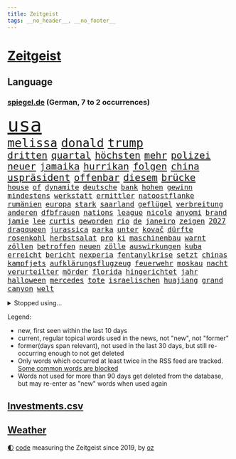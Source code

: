 ```yaml
---
title: Zeitgeist
tags: __no_header__, __no_footer__
---
```


# [Zeitgeist](https://oliz.io/zeitgeist/)

## Language

<h3><a href="https://www.spiegel.de" target="_blank">spiegel.de</a> (German, 7 to 2 occurrences)</h3>
<p style="font-family:monospace">
<span style="font-size:32pt"><a href="news_links.html#usa" class="current">usa</a></span>
<br>
<span style="font-size:20pt"><a href="news_links.html#melissa" class="current">melissa</a></span>
<span style="font-size:20pt"><a href="news_links.html#donald" class="current">donald</a></span>
<span style="font-size:20pt"><a href="news_links.html#trump" class="current">trump</a></span>
<br>
<span style="font-size:16pt"><a href="news_links.html#dritten" class="current">dritten</a></span>
<span style="font-size:16pt"><a href="news_links.html#quartal" class="current">quartal</a></span>
<span style="font-size:16pt"><a href="news_links.html#höchsten" class="current">höchsten</a></span>
<span style="font-size:16pt"><a href="news_links.html#mehr" class="current">mehr</a></span>
<span style="font-size:16pt"><a href="news_links.html#polizei" class="current">polizei</a></span>
<span style="font-size:16pt"><a href="news_links.html#neuer" class="current">neuer</a></span>
<span style="font-size:16pt"><a href="news_links.html#jamaika" class="current">jamaika</a></span>
<span style="font-size:16pt"><a href="news_links.html#hurrikan" class="new">hurrikan</a></span>
<span style="font-size:16pt"><a href="news_links.html#folgen" class="current">folgen</a></span>
<span style="font-size:16pt"><a href="news_links.html#china" class="current">china</a></span>
<span style="font-size:16pt"><a href="news_links.html#uspräsident" class="current">uspräsident</a></span>
<span style="font-size:16pt"><a href="news_links.html#offenbar" class="current">offenbar</a></span>
<span style="font-size:16pt"><a href="news_links.html#diesem" class="current">diesem</a></span>
<span style="font-size:16pt"><a href="news_links.html#brücke" class="current">brücke</a></span>
<br>
<span style="font-size:12pt"><a href="news_links.html#house" class="current">house</a></span>
<span style="font-size:12pt"><a href="news_links.html#of" class="current">of</a></span>
<span style="font-size:12pt"><a href="news_links.html#dynamite" class="current">dynamite</a></span>
<span style="font-size:12pt"><a href="news_links.html#deutsche" class="current">deutsche</a></span>
<span style="font-size:12pt"><a href="news_links.html#bank" class="current">bank</a></span>
<span style="font-size:12pt"><a href="news_links.html#hohen" class="current">hohen</a></span>
<span style="font-size:12pt"><a href="news_links.html#gewinn" class="current">gewinn</a></span>
<span style="font-size:12pt"><a href="news_links.html#mindestens" class="current">mindestens</a></span>
<span style="font-size:12pt"><a href="news_links.html#werkstatt" class="new">werkstatt</a></span>
<span style="font-size:12pt"><a href="news_links.html#ermittler" class="current">ermittler</a></span>
<span style="font-size:12pt"><a href="news_links.html#natoostflanke" class="current">natoostflanke</a></span>
<span style="font-size:12pt"><a href="news_links.html#rumänien" class="current">rumänien</a></span>
<span style="font-size:12pt"><a href="news_links.html#europa" class="current">europa</a></span>
<span style="font-size:12pt"><a href="news_links.html#stark" class="current">stark</a></span>
<span style="font-size:12pt"><a href="news_links.html#saarland" class="current">saarland</a></span>
<span style="font-size:12pt"><a href="news_links.html#geflügel" class="new">geflügel</a></span>
<span style="font-size:12pt"><a href="news_links.html#verbreitung" class="current">verbreitung</a></span>
<span style="font-size:12pt"><a href="news_links.html#anderen" class="current">anderen</a></span>
<span style="font-size:12pt"><a href="news_links.html#dfbfrauen" class="current">dfbfrauen</a></span>
<span style="font-size:12pt"><a href="news_links.html#nations" class="new">nations</a></span>
<span style="font-size:12pt"><a href="news_links.html#league" class="current">league</a></span>
<span style="font-size:12pt"><a href="news_links.html#nicole" class="current">nicole</a></span>
<span style="font-size:12pt"><a href="news_links.html#anyomi" class="new">anyomi</a></span>
<span style="font-size:12pt"><a href="news_links.html#brand" class="current">brand</a></span>
<span style="font-size:12pt"><a href="news_links.html#jamie" class="current">jamie</a></span>
<span style="font-size:12pt"><a href="news_links.html#lee" class="current">lee</a></span>
<span style="font-size:12pt"><a href="news_links.html#curtis" class="current">curtis</a></span>
<span style="font-size:12pt"><a href="news_links.html#geworden" class="current">geworden</a></span>
<span style="font-size:12pt"><a href="news_links.html#rio" class="new">rio</a></span>
<span style="font-size:12pt"><a href="news_links.html#de" class="current">de</a></span>
<span style="font-size:12pt"><a href="news_links.html#janeiro" class="new">janeiro</a></span>
<span style="font-size:12pt"><a href="news_links.html#zeigen" class="current">zeigen</a></span>
<span style="font-size:12pt"><a href="news_links.html#2027" class="current">2027</a></span>
<span style="font-size:12pt"><a href="news_links.html#dragqueen" class="new">dragqueen</a></span>
<span style="font-size:12pt"><a href="news_links.html#jurassica" class="new">jurassica</a></span>
<span style="font-size:12pt"><a href="news_links.html#parka" class="new">parka</a></span>
<span style="font-size:12pt"><a href="news_links.html#unter" class="current">unter</a></span>
<span style="font-size:12pt"><a href="news_links.html#kovač" class="current">kovač</a></span>
<span style="font-size:12pt"><a href="news_links.html#dürfte" class="current">dürfte</a></span>
<span style="font-size:12pt"><a href="news_links.html#rosenkohl" class="new">rosenkohl</a></span>
<span style="font-size:12pt"><a href="news_links.html#herbstsalat" class="new">herbstsalat</a></span>
<span style="font-size:12pt"><a href="news_links.html#pro" class="current">pro</a></span>
<span style="font-size:12pt"><a href="news_links.html#ki" class="current">ki</a></span>
<span style="font-size:12pt"><a href="news_links.html#maschinenbau" class="current">maschinenbau</a></span>
<span style="font-size:12pt"><a href="news_links.html#warnt" class="current">warnt</a></span>
<span style="font-size:12pt"><a href="news_links.html#zöllen" class="current">zöllen</a></span>
<span style="font-size:12pt"><a href="news_links.html#betroffen" class="current">betroffen</a></span>
<span style="font-size:12pt"><a href="news_links.html#neuen" class="current">neuen</a></span>
<span style="font-size:12pt"><a href="news_links.html#zölle" class="current">zölle</a></span>
<span style="font-size:12pt"><a href="news_links.html#auswirkungen" class="current">auswirkungen</a></span>
<span style="font-size:12pt"><a href="news_links.html#kuba" class="new">kuba</a></span>
<span style="font-size:12pt"><a href="news_links.html#erreicht" class="current">erreicht</a></span>
<span style="font-size:12pt"><a href="news_links.html#bericht" class="current">bericht</a></span>
<span style="font-size:12pt"><a href="news_links.html#nexperia" class="current">nexperia</a></span>
<span style="font-size:12pt"><a href="news_links.html#fentanylkrise" class="new">fentanylkrise</a></span>
<span style="font-size:12pt"><a href="news_links.html#setzt" class="current">setzt</a></span>
<span style="font-size:12pt"><a href="news_links.html#chinas" class="current">chinas</a></span>
<span style="font-size:12pt"><a href="news_links.html#kampfjets" class="current">kampfjets</a></span>
<span style="font-size:12pt"><a href="news_links.html#aufklärungsflugzeug" class="current">aufklärungsflugzeug</a></span>
<span style="font-size:12pt"><a href="news_links.html#feuerwehr" class="current">feuerwehr</a></span>
<span style="font-size:12pt"><a href="news_links.html#moskau" class="current">moskau</a></span>
<span style="font-size:12pt"><a href="news_links.html#nacht" class="current">nacht</a></span>
<span style="font-size:12pt"><a href="news_links.html#verurteilter" class="current">verurteilter</a></span>
<span style="font-size:12pt"><a href="news_links.html#mörder" class="current">mörder</a></span>
<span style="font-size:12pt"><a href="news_links.html#florida" class="current">florida</a></span>
<span style="font-size:12pt"><a href="news_links.html#hingerichtet" class="current">hingerichtet</a></span>
<span style="font-size:12pt"><a href="news_links.html#jahr" class="current">jahr</a></span>
<span style="font-size:12pt"><a href="news_links.html#halloween" class="current">halloween</a></span>
<span style="font-size:12pt"><a href="news_links.html#mercedes" class="current">mercedes</a></span>
<span style="font-size:12pt"><a href="news_links.html#tote" class="current">tote</a></span>
<span style="font-size:12pt"><a href="news_links.html#israelischen" class="current">israelischen</a></span>
<span style="font-size:12pt"><a href="news_links.html#huajiang" class="current">huajiang</a></span>
<span style="font-size:12pt"><a href="news_links.html#grand" class="current">grand</a></span>
<span style="font-size:12pt"><a href="news_links.html#canyon" class="current">canyon</a></span>
<span style="font-size:12pt"><a href="news_links.html#welt" class="current">welt</a></span>
</p>
<details>
<summary>Stopped using...</summary>
<p class="former" style="font-size:12pt">
wechsel(1834) einzelne(1833) süden(1833) arsenal(1832) gefährlichen(1832) gerüchte(1832) polizist(1832) verhältnis(1832) befürchtet(1831) beispiel(1830) bundesländer(1830) gesunken(1830) strafen(1830) rückschlag(1829) verhaftet(1829) halle(1828) material(1828) nationen(1828) besetzt(1827) führende(1827) gehalten(1827) nürnberg(1827) rheinlandpfalz(1827) sicherheitsbehörden(1827) superstar(1827) vergeblich(1827) abend(1826) geliefert(1826) jüngste(1826) nominiert(1826) philippinen(1826) autobahn(1825) flüchtlinge(1825) greifen(1825) persönliche(1825) termin(1825) verschwunden(1825) 300(1824) spott(1824) teilnehmen(1824) zurzeit(1824) 33(1823) altes(1823) dementiert(1823) drastisch(1823) dreimal(1823) kanzleramt(1822) löste(1822) mario(1822) trennen(1822) veranstalter(1822) endgültig(1821) massive(1821) verbindet(1821) 31(1820) allianz(1820) fdp(1820) annalena(1819) athleten(1819) baerbock(1819) vorjahr(1819) null(1818) nutzte(1817) aufgehoben(1816) belegen(1814) möglichst(1814) affäre(1813) konkrete(1812) behalten(1809) einschränkungen(1809) globale(1808) herz(1808) schrecken(1805) sichert(1805) garten(1804) katholischen(1804) gelandet(1803) holte(1798) hafen(1797) produziert(1795) hilfen(1794) thüringer(1793) einkommen(1792) solchen(1792) schützt(1789) foto(1784) staatlichen(1784) ausgetragen(1777) einblicke(1776) rache(1767) sammeln(1765) einfache(1755) berichtete(1735) carlos(1680) konservative(1670) strecken(1669) interessen(1634) militärische(1625) 38(1600) ohnehin(1564) kuriose(1524) mike(1494) investiert(1492) gehälter(1487) außenministerin(1438) luftwaffe(1432) unserem(1416) schloss(1405) emotionalen(1349) heiß(1265) schlamm(1256) verhängnis(1252) lob(1221) sexuell(1221) trans(1198) verzeichnet(1192) erdbeben(1191) weitergehen(1183) legal(1181) revolution(1175) durchs(1156) schickte(1138) fliegt(1112) versehen(1098) rückstand(1088) außenpolitik(1077) redet(1061) deutschlandticket(1044) steigern(1039) flogen(1037) überschritten(1024) heimische(1017) wand(1001) demonstriert(1000) zwingt(998) liebt(994) verdächtigt(994) alcaraz(988) islamistischen(985) schöner(980) uefa(974) loswerden(967) vereinten(954) zogen(953) laden(942) errichten(933) heimlich(926) hauptrolle(925) wohnen(925) nachts(902) fühlte(893) arabischen(890) vergeltung(889) auswirken(881) schlagabtausch(871) herkunft(859) schuldenbremse(845) stellvertretende(845) basis(844) rechtsextremer(844) obersten(841) auswahl(837) erderwärmung(822) stockt(821) nahostkonflikt(819) service(807) bewaffnete(806) wmtitel(806) nächster(801) dich(795) dauerte(788) chancenlos(784) verkehrsunfall(782) tisch(771) schwachen(770) besserung(759) comedian(751) belästigt(749) ausbruch(748) hinterlässt(737) tatverdächtiger(737) attentat(719) damaskus(717) 1990(716) schmerzen(715) reagierten(714) via(709) bereiten(708) bsw(697) beschuldigte(693) ruanda(685) bedrängnis(668) erinnerung(666) größe(660) zeitalter(655) huthimiliz(650) huthis(645) gleichberechtigung(641) wettkampf(632) sächsische(631) verwehrt(627) spiegelredakteur(625) rundfunk(619) gerieten(591) wütet(591) rasch(589) wirtschaftskrise(587) stewart(585) möglichkeit(584) superstars(584) fotografiert(582) kreativ(581) höchstwert(576) gleiche(575) vertritt(575) marihuana(571) boss(564) spielten(559) mögliches(553) elefanten(549) denkbar(546) ursachen(546) brände(540) akteure(538) flut(529) jessica(527) rechtsstreit(522) gewachsen(516) besitzt(514) perfekt(513) gemessen(504) feinde(494) ereignisse(492) laufbahn(487) urteile(482) vielfalt(481) 24jähriger(477) bürgerinnen(474) strategien(474) wachsende(473) gleichen(471) kontinent(471) meiner(468) telefon(456) entsprechenden(453) anruf(451) erschüttern(451) merkt(448) bundesnetzagentur(442) ahmed(436) zögern(434) jemen(426) nächstes(425) scheiterten(424) kriege(423) todesfälle(423) punktet(419) besetzen(417) unabhängigkeit(414) plattformen(411) 2011(410) fläche(406) parallelen(405) abgesetzt(402) biografie(402) gewandt(400) ratlos(400) parteifreund(398) baku(395) gelangen(393) anzahl(392) einzelnen(392) tiefer(391) dreieinhalb(388) ehre(385) zeitung(384) jordanien(380) spiegelrecherchen(379) morgens(377) söhne(377) psg(376) unterschiedliche(374) königreich(372) ausgeliefert(363) brett(361) harmlos(359) option(357) amtsantritt(356) ukrainepolitik(356) gebäuden(355) größeres(355) erik(352) bundesrat(350) ausgegeben(342) hauptdarsteller(342) schwärmt(342) unterschiedlichen(341) selbstbewusst(340) beliebter(339) heutige(339) kliniken(339) pyrotechnik(339) exchef(336) kongress(331) gefängnisstrafe(327) altkanzler(326) gavin(326) runden(326) schuh(325) kürzen(323) beliebte(321) suspendiert(320) delegation(317) therapeuten(315) ministerien(312) versus(312) begehrt(311) grundsatz(308) mobilität(301) spurensuche(301) vereinigte(301) bezieht(300) verzicht(300) abschaffung(297) morddrohungen(297) absolut(294) bußgelder(294) spotify(293) bauern(292) zündet(292) übergangsregierung(292) absetzung(291) freigegeben(291) interessieren(291) adolf(289) dreh(289) bot(288) bip(287) erwartete(287) verwirrung(287) pfarrer(286) alsharaa(282) vereinbart(282) winzige(282) vorbereitung(281) empfehlen(280) kauflaune(280) verlängern(277) freiwilligen(276) johanna(272) slowene(272) bangkok(269) flugzeugabsturz(269) waldbrände(269) ruder(268) teslachefs(266) trauerfeier(265) uran(265) atomkraftwerk(264) menschengruppe(263) drücken(262) heidelberg(262) firewall(259) unschuldig(258) aufbau(257) manuela(257) rosa(257) posts(254) gift(253) newsom(253) unterrichtet(252) spannung(251) großartigen(250) agentur(249) entdeckung(249) gerückt(249) patricia(249) wirtschaftlich(248) chemnitz(247) gedenkfeier(247) gelaufen(246) ausschließen(243) pressefreiheit(242) auszuschließen(241) schranken(241) schärfer(241) transparenz(241) barcelonas(239) kanzleramtschef(237) oper(237) liveanalyse(236) hang(235) wimbledon(233) intendant(231) zimmermann(231) entführung(230) griechischen(229) #metoo(228) landesweit(226) parteifreunde(226) unterscheiden(226) moderner(225) monaco(223) onlinehändler(221) salzburg(219) river(218) rückzieher(217) erschaffen(216) flüssigkeit(215) pascal(215) zweifelhafte(214) hendrik(213) verdammt(212) zecken(212) cent(211) stemmen(210) freigang(209) beteiligte(208) wiederaufnahme(208) wüst(207) stach(206) stromausfall(206) galatasaray(205) schwesig(204) 13000(203) mancher(203) drohnenattacke(200) etat(200) kürzer(200) heimatschutzministerin(199) himmelskörper(199) tusk(199) flügen(198) gefüllt(197) anzüge(196) erzeugen(196) gekippt(196) gott(196) stützpunkte(196) indes(193) kalender(193) unangenehm(192) autozulieferer(190) abschnitt(189) anerkannt(189) begriffe(189) disney(189) verabschiedete(189) abermals(188) anpassung(187) memoiren(186) monatelangen(186) alexandria(183) taiwans(183) fahrräder(182) ndr(182) ansagen(181) stich(181) wälder(181) enormen(180) harvard(180) aufreger(179) ermahnt(179) fernverkehr(179) erika(178) lichtjahre(178) psychologische(178) schwäbischen(178) erfindet(177) fossilen(177) komplette(176) ultrarechte(176) özel(176) bremse(175) prognose(175) trockenheit(175) hitzewellen(174) carrie(173) hoffmann(173) mischen(173) netze(173) brannten(172) flossen(172) gewissheit(171) sprengt(169) rädern(168) umgehend(168) özgür(168) aufnahme(167) inspiriert(167) bistum(166) unruhen(166) 110(164) entfremdet(164) regenfällen(164) arm(163) hobby(163) thorsten(163) großmutter(162) hackerangriff(162) laute(162) lebewesen(162) telegram(160) unionspolitiker(160) algerien(159) arten(159) lästig(159) scharfen(159) lokal(157) schränkt(157) handelsabkommen(155) kremlsprecher(155) label(155) nordkoreas(155) telefonate(155) wednesday(155) aß(154) genozid(154) gestiegenen(153) religion(153) unbeliebt(153) aggressiver(152) kippt(152) usjustizministerium(152) blackout(151) carey(151) hai(151) hinterfragt(151) mariah(151) nordamerika(151) summer(151) außergewöhnlichen(150) fremden(150) packt(150) routen(150) erweist(149) verletzen(149) hatz(148) lola(148) mahmoud(148) saporischschja(148) türmen(148) schutzmaßnahmen(147) einstufung(146) hektar(146) ansturm(145) irgendwie(145) spdkandidatin(145) theorien(145) ankündigung(144) renten(144) sommerpause(144) weiblicher(142) 103(141) norddeutschland(141) oppositionsführer(141) schlangen(141) rückläufig(140) wanderung(140) ältesten(140) historikerin(139) promis(139) teamchef(139) vorgaben(139) ansage(138) exkanzler(138) kampfjet(138) kampfflugzeuge(137) passierte(137) reichsbürger(137) schwerdtner(137) 300000(136) spionageverdacht(136) chefsache(135) mieter(135) regionalverkehr(135) miene(134) zeitfahren(134) gewalttätigen(133) öffentlichrechtliche(133) fraglich(132) landschaft(132) prominenz(132) syriens(132) variante(132) vergessene(131) cover(130) 140(129) exklusiven(128) madonna(128) registriert(128) verzweifeln(128) bedrohungslage(127) iranischer(127) unterbrechen(127) zwecke(127) timo(126) bahnverkehr(125) ermordung(125) gegessen(125) kontrahenten(124) ausbrechen(123) eingeklemmt(123) längeren(122) stau(122) befürworten(121) präsenz(121) verschüttet(121) koblenz(120) rückruf(120) schwingt(120) vermittlung(120) harvarduniversität(119) weltbühne(119) eröffnete(118) hellt(118) objekt(118) spezielles(118) stadien(118) volksfest(118) brettspiele(117) mietpreisbremse(117) verbrauchern(117) autofahrerin(116) demokrat(115) grundrechte(115) ökosystem(115) abwehr(114) blatten(114) championsleaguesieger(114) betroffener(113) iaea(113) transfers(113) bergsturz(112) scharmützel(112) stürmt(112) trainers(112) absichern(111) ausgibt(111) eruption(111) gelöscht(111) videospiel(111) camping(110) bestimmen(108) lilly(107) kontroverse(106) magabewegung(105) neffe(105) altersgrenze(104) altersgrenzen(104) fäuste(104) amoklauf(103) ferieninsel(103) luca(103) beordert(102) daily(102) harz(102) neunjährigen(102) sachbuch(102) trinkt(102) ressort(101) sergio(100) militärhilfe(99) niederschläge(99) verwandt(99) bewahren(97) dürren(97) oberleitung(97) ruffalo(97) lehmann(96) hetze(95) horror(94) santorini(94) angereichertes(92) geschäftsfrau(92) grenzübergang(92) nonnen(92) vorbildlich(92) überaus(92) musikalisch(91) niger(91) chefarzt(90) diva(90) gremium(90) kloster(90) linkenchefin(90) popkultur(90) staatsangehörige(90) zuwanderern(90) buenos(89) einwandern(89) globus(89) look(89) matthäus(89) nachzahlungen(89) grandiose(88) militärkolonnen(88) aitana(87) bonmatí(87) exfußballstar(87) gibt’s(87) weltmeere(87) gedanke(86) gmbh(86) tropische(86) abgestellte(85) bob(85) freihandelsabkommen(85) homo(85) knien(85) leuten(85) michelin(85) sapiens(85) drogenbanden(84) freiburger(84) gedenkstätte(84) invasive(84) lärmbelästigung(84) matthew(84) steuerte(84) verknüpft(84) haushaltsplan(83) einsätze(82) erlässt(82) gewalttäter(82) populistische(82) windböen(82) österreicherin(82) bibliotheken(81) einzel(81) nils(81) beth(80) mr(80) faktor(79) südküste(79) vorräte(79) nordwesten(78) prostituierten(78) schwermütig(78) usmoderator(78) verfassungsrichter(78) vorgeht(78) bewohnt(77) blaue(77) erkenne(77) generaldebatte(77) haushaltsdebatte(77) komplex(77) sondersitzung(77) virus(77) aufsichtsgremium(76) profifußballer(76) zollhammer(76) erstem(75) kontaktierte(75) pegel(75) verrat(75) weltranglistenerste(75) brisant(74) ertränkt(74) evenepoel(74) kretschmer(74) remco(74) zulassung(74) 2036(73) arbeitnehmern(73) gelbe(73) neubau(73) praxen(73) richterkandidaten(73) sexualstraftäters(73) schaltete(72) schätzen(72) urlaubern(72) abgestürzten(71) darknet(71) dumitru(71) entwischte(71) epsteinakten(71) gedauert(71) grausam(71) gunn(71) hektik(71) megaprojekt(71) merke(71) nachbauen(71) superman(71) ähnlicher(71) antiisraelischer(70) date(70) ereignissen(70) forschungsstation(70) moulin(70) reinhardt(70) rouge(70) 8000(69) angucken(69) flugzeugcrash(69) herausgefunden(69) margaret(69) thatcher(69) triumphierte(69) vermittelte(69) wuchs(69) enthüllen(68) lutz(68) saftige(68) strahlkraft(68) verpuffen(68) weggesperrt(68) 73jährige(67) brandt(67) late(67) schlesinger(67) spatenstich(67) ultrarechten(67) 95(66) anfängt(66) eindringlinge(66) emil(66) livesendung(66) sharaa(66) achteinhalb(65) förster(65) gewidmet(65) halbjahr(65) lacher(65) rivalin(65) taifun(65) tropensturm(65) unerwünschten(65) verkürzt(65) schließung(64) spektakulärer(64) strategischen(64) titanic(64) baumgart(63) gebremst(63) humorvoll(63) niemandsland(63) palästinenserstaates(63) raumfahrtbehörde(63) rohstoffe(63) anhalten(62) einbürgerungen(62) lateinische(62) massenanfall(62) strike(62) fußballweltmeister(61) putinfreund(61) athletinnen(60) briefe(60) professionellen(60) überqueren(60) ankündigungen(59) glass(59) peichl(59) theorie(59) unfallort(59) nutzern(58) thailands(58) tragik(58) bookingcom(57) entlud(57) extremsportler(57) kugelbomben(57) peskow(57) rang(57) silvester(57) witzfigur(57) 35jährige(56) ausgleichen(56) drogenbande(56) erwischen(56) fantasiert(56) gewürdigt(56) häufigsten(56) krankhaften(56) römische(56) techkonzern(56) umständlich(56) angelaufen(55) cherson(55) ramadan(55) ständiger(55) aires(54) dortige(54) exstaatschef(54) geförderten(54) längste(54) verbrennen(54) wahrheiten(54) zurückgeholt(54) einladen(53) enkelin(53) gequält(53) kontrollierte(53) kostete(53) liebespaare(53) schwieriges(53) aalborg(52) andererseits(52) militärstützpunkt(52) spende(52) existiert(51) gesamtwertung(51) kigenerierten(51) maike(51) nationalpark(51) parteilose(51) rocksänger(51) schlimmste(51) steinschlag(51) vorleistung(51) werbefotos(51) bewegungen(50) haltbar(50) heimlichen(50) kratzer(50) netzbetreiber(50) palästinas(50) wohnort(50) abhalten(49) butter(49) gebiete(49) kinoleinwand(49) leichtathletikwm(49) mitgerissen(49) schönheitsideale(49) stattfand(49) welthandel(49) astronauten(48) aufgezeichnet(48) einzusetzen(48) konzernspitze(48) kugelstoßen(48) kulisse(48) ludwigsburg(48) ogunleye(48) schulweg(48) yemisi(48) kommunalwahlen(47) leidenschaftlich(47) längerem(47) rechtsextremem(47) sotschi(47) ausstellungen(46) geleistet(46) sparmaßnahme(46) abschottung(45) anwesenden(45) drogenpolitik(45) erhitzen(45) flugobjekte(45) meeresforscher(45) regierungsvertreter(45) todesfolge(45) usbericht(45) abgewinnen(44) autorennen(44) erschütterungen(44) gender(44) aufeinandertreffen(43) ausgewählte(43) dient(43) leonie(43) schöne(43) unosicherheitsrat(43) vergiftetes(43) ausgang(42) behindert(42) bewältigt(42) bravo(42) crasht(42) einsteigen(42) jederzeit(42) lastenrad(42) mo(42) zusehen(42) blutgefäße(41) fossilien(41) jugendsprache(41) kulturkämpfer(41) ruhs(41) time(41) wasserwerfer(41) wörter(41) weile(40) digitalisieren(39) geschäftstüchtige(39) kombiniert(39) militärmanöver(39) oberbürgermeisterwahl(39) reservisten(39) schmücken(39) witwe(39) rooney(38) strauchelt(38) sklaverei(37) wundert(37) zod(37) 29jährige(36) angelina(36) exnationalspieler(36) hausfrau(36) jolie(36) vorkommen(36) zweijähriger(36) achtlos(35) catcalling(35) entsorgen(35) kurzurlaub(35) nachtleben(35) poltert(35) repertoire(35) statisten(35) venezuelas(35) wirkungslos(35) ägyptens(35) einfangen(34) herzustellen(34) moskauer(34) scherzt(34) sogenanntes(34) sozialdemokrat(34) störten(34) angemessene(33) bosnien(33) dodik(33) einkauf(33) eröffneten(33) milorad(33) normalen(33) beschwichtigt(32) figürchen(32) frischen(32) identifizieren(32) innenpolitisch(32) komiker(32) kunstwerke(32) samuel(32) scheiß(32) toniebox(32) unoexperten(32) wacht(32) gina(31) israelpremier(31) landesverteidigung(31) lückenkemper(31) newcastle(31) rtlshow(31) spanienrundfahrt(31) tech(31) alltägliche(30) angedeutet(30) commerzbank(30) exportüberschuss(30) ifogeschäftsklimaindex(30) kinos(30) kulturzentrum(30) schauspielstar(30) staatssekretär(30) unicredit(30) eugen(29) gewaltiger(29) kredit(29) krokodile(29) motivierte(29) zentren(29) beiträgt(28) ernsthaft(28) knotenpunkt(28) lud(28) spendenaufruf(28) strafbar(28) arizona(27) finanzgeschäften(27) fünfzigerjahre(27) geburtstagsfeier(27) seth(27) spieltag(27) betrugsmaschen(26) chefredakteur(26) email(26) entgeht(26) pferden(26) potenziellen(26) potsdamer(26) rihanna(26) sanaa(26) spieltagen(26) 1993(25) ausgenutzt(25) brutalen(25) crime(25) dicken(25) hensel(25) indian(25) paares(25) techfirmen(25) unbeliebter(25) doppelte(24) entführte(24) hausarzt(24) melbourne(24) oregon(24) anschluss(23) aufgeheizt(23) benachteiligt(23) floyd(23) fußballnationalspieler(23) karim(23) koalitionsstreit(23) promi(23) geschmäht(22) gpsstörungen(22) schlechthin(22) bezüglich(21) brillierte(21) dachau(21) filderstadt(21) hoffenheim(21) jaguar(21) kirmes(21) kriegsminister(21) laster(21) rover(21) stromnetz(21) supermärkten(21) verbale(21) 02(20) halfen(20) martialisch(20) unovollversammlung(20) betrachtet(19) doha(19) fluggäste(19) fossiler(19) hamasführer(19) metier(19) nrwministerpräsident(19) 2012(18) ableger(18) anzuschnallen(18) einstufen(18) forschungsinstitute(18) luftraums(18) pünktlich(18) quinn(18) schwachem(18) talkshow(18) gekracht(17) pension(17) abwasser(16) detroit(16) nikola(16) standstreifen(16) usstadt(16) wayne(16) bestand(15) dirigent(15) eineinhalb(15) engel(15) feiertagen(15) koffern(15) krankheitserreger(15) mahlzeit(15) nachbarin(15) stallorder(15) verwahrt(15) wohlsten(15) anhaltenden(14) formel1qualifying(14) geschichtenerzähler(14) guterres(14) heidenheim(14) innensenator(14) slowenien(14) astronautinnen(13) chp(13) daviscupkapitän(13) dopingspielen(13) dänemarks(13) eigenschaften(13) irritierenden(13) laufstegen(13) tolerant(13) vorgehens(13) demut(12) gelegt(12) kniefall(12) polizeikontrolle(12) sportverbände(12) zusammengestellt(12) 210(11) anlauf(11) eingefroren(11) petra(11) terminal(11) unogeneralsekretär(11) usbotschafter(11) videokameras(11)
</p>
</details>
<p>Legend:
<ul>
<li><span class="new">new</span>, first seen within the last 10 days</li>
<li><span class="current">current</span>, regular topical words used in the news, not "new", not "former"</li>
<li><span class="former">former(days span relevant)</span>, not used in the last 30 days, but still re-occurring enough to not get deleted</li>
<li>Only words which occurred at least twice in the RSS feed are tracked. <a href="language/filters.py">Some common words are blocked</a></li>
<li>Words not used for more than 90 days get deleted from the database, but may re-enter as "new" words when used again</li>
</ul>
</p>

## [Investments](investments.html)[.csv](investments.csv)

## [Weather](weather.html)

<footer>
<a href="javascript:toggleTheme()" class="nav">🌓</a>
<a href="https://github.com/ooz/zeitgeist">code</a> measuring the Zeitgeist since 2019, by <a href="https://oliz.io">oz</a>
</footer>
